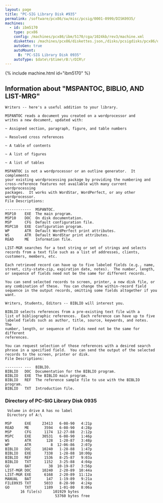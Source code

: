 ```yaml
---
layout: page
title: "PC-SIG Library Disk #935"
permalink: /software/pcx86/sw/misc/pcsig/0001-0999/DISK0935/
machines:
  - id: ibm5170
    type: pcx86
    config: /machines/pcx86/ibm/5170/cga/1024kb/rev3/machine.xml
    diskettes: /machines/pcx86/diskettes.json,/disks/pcsigdisks/pcx86/diskettes.json
    autoGen: true
    autoMount:
      B: "PC-SIG Library Disk 0935"
    autoType: $date\r$time\rB:\rDIR\r
---
```


{% include machine.html id="ibm5170" %}

## Information about "MSPANTOC, BIBLIO, AND LIST-MRG"

    Writers -- here's a useful addition to your library.
    
    MSPANTOC reads a document you created on a wordprocessor and
    writes a new document, updated with:
    
    ~ Assigned section, paragraph, figure, and table numbers
    
    ~ Resolved cross references
    
    ~ A table of contents
    
    ~ A list of figures
    
    ~ A list of tables
    
    MSPANTOC is not a wordprocessor or an outline generator.  It complements
    your existing wordprocessing package by providing the numbering and
    cross-reference features not available with many current wordprocessing
    packages.  It works with WordStar, WordPerfect, or any other
    wordprocessor.
    File Descriptions:
    
    ------------  MSPANTOC.
    MSP10    EXE  The main program.
    MSP10    DOC  On disk documentation.
    MSP      CFG  Default configuration file.
    MSPC10   EXE  Configuration program.
    WP       ATR  Default WordPerfect print attributes.
    WS       ATR  Default WordStar print attributes.
    READ     ME   Information file.
    
    LIST-MGR searches for a text string or set of strings and selects
    records from a text file such as a list of addresses, clients,
    customers, members, etc.
    
    Each retrieved record can have up to five labeled fields (e.g., name,
    street, city-state-zip, expiration date, notes).  The number, length,
    or sequence of fields need not be the same for different records.
    
    You can send selected records to screen, printer, a new disk file, or
    any combination of these.  You can change the within-record field
    sequence in the output records, omitting some fields altogether if you
    want.
    
    Writers, Students, Editors -- BIBLIO will interest you.
    
    BIBLIO selects references from a pre-existing text file with a
    list of bibliographic references.  Each reference can have up to five
    labeled fields such as author, title, source, keywords, and notes.  The
    number, length, or sequence of fields need not be the same for different
    references.
    
    You can request selection of those references with a desired search
    phrase in a specified field.  You can send the output of the selected
    records to the screen, printer or disk.
    File Descriptions:
    
    -------- ---  BIBLIO.
    BIBLIO   DOC  Documentation for the BIBLIO program.
    BIBLIO   EXE  The BIBLIO main program.
    BIBLIO   REF  The reference sample file to use with the BIBLIO program.
    BIBLIO   TXT  Introduction file.

### Directory of PC-SIG Library Disk 0935

     Volume in drive A has no label
     Directory of A:\

    MSP      EXE     23413   6-08-90   4:21p
    READ     ME       3594   6-08-90   4:28p
    MSP      CFG      1174  12-27-88   2:12p
    MSPC     EXE     30531   6-08-90   1:46p
    WS       ATR       128   1-20-87   3:48p
    WP       ATR         8  12-06-86   2:07p
    BIBLIO   DOC     10240   1-28-88   1:47p
    BIBLIO   EXE      7338   1-28-88  10:00p
    BIBLIO   REF      1536   8-25-87   9:03a
    BIBLIO   TXT      1152   3-25-88   4:04p
    GO       BAT        38  10-19-87   3:56p
    LIST-MGR DOC     10240   2-20-89  10:44a
    LIST-MGR EXE      6168   2-20-89  11:12a
    MANUAL   BAT       147   1-19-89   9:21a
    FILE0935 TXT      5033   8-28-90   4:24p
    GO       TXT      1189   1-01-80   8:06a
           16 file(s)     101929 bytes
                           53760 bytes free
